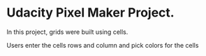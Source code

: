 # Udacity Pixel Maker Project.

In this project, grids were built using cells. 

Users enter the cells rows and column and pick colors for the cells
